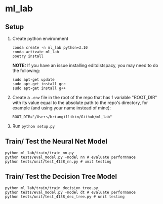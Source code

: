 # ml_lab


## Setup
1. Create python environment
    ```
    conda create -n ml_lab python=3.10
    conda activate ml_lab
    poetry install
    ```
    **NOTE:** If you have an issue installing editdistspacy, you may need to do the following:
    ```
    sudo apt-get update
    sudo apt-get install gcc
    sudo apt-get install g++
    ```
2. Create a `.env` file in the root of the repo that has 1 variable "ROOT_DIR" with its value equal to the absolute path to the repo's directory, for example (and using your name instead of mine):
    ```
    ROOT_DIR="/Users/briangillikin/Github/ml_lab"
    ```
3. Run `python setup.py`

## Train/ Test the Neural Net Model
```
python ml_lab/train/train_nn.py
python tests/eval_model.py -model nn # evaluate performnace
python tests/unit/test_4138_nn.py # unit testing
```

## Train/ Test the Decision Tree Model
```
python ml_lab/train/train_decision_tree.py
python tests/eval_model.py -model dt # evaluate performance
python tests/unit/test_4138_dec_tree.py # unit testing
```
